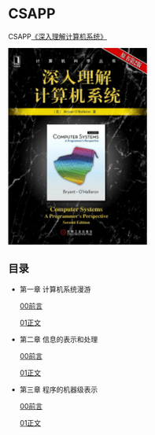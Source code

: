 # CSAPP 

CSAPP[《深入理解计算机系统》](https://book.douban.com/subject/5333562/)

![](./img/封面.jpg)


## 目录

- 第一章 计算机系统漫游

    [00前言](./notes/chapter-01/00前言.md)
    
    [01正文](./notes/chapter-01/01正文.md)

- 第二章 信息的表示和处理

    [00前言](./notes/chapter-02/00前言.md)

    [01正文](./notes/chapter-02/01正文.md)

- 第三章 程序的机器级表示

    [00前言](./notes/chapter-03/00前言.md)

    [01正文](./notes/chapter-03/01正文.md)